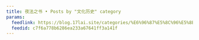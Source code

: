```yaml
---
title: 夜法之书 • Posts by "文化历史" category
params:
  feedlink: https://blog.17lai.site/categories/%E6%96%87%E5%8C%96%E5%8E%86%E5%8F%B2/atom.xml
  feedid: c7f6a778b6286ea233a67641ff3a141f
---
```

